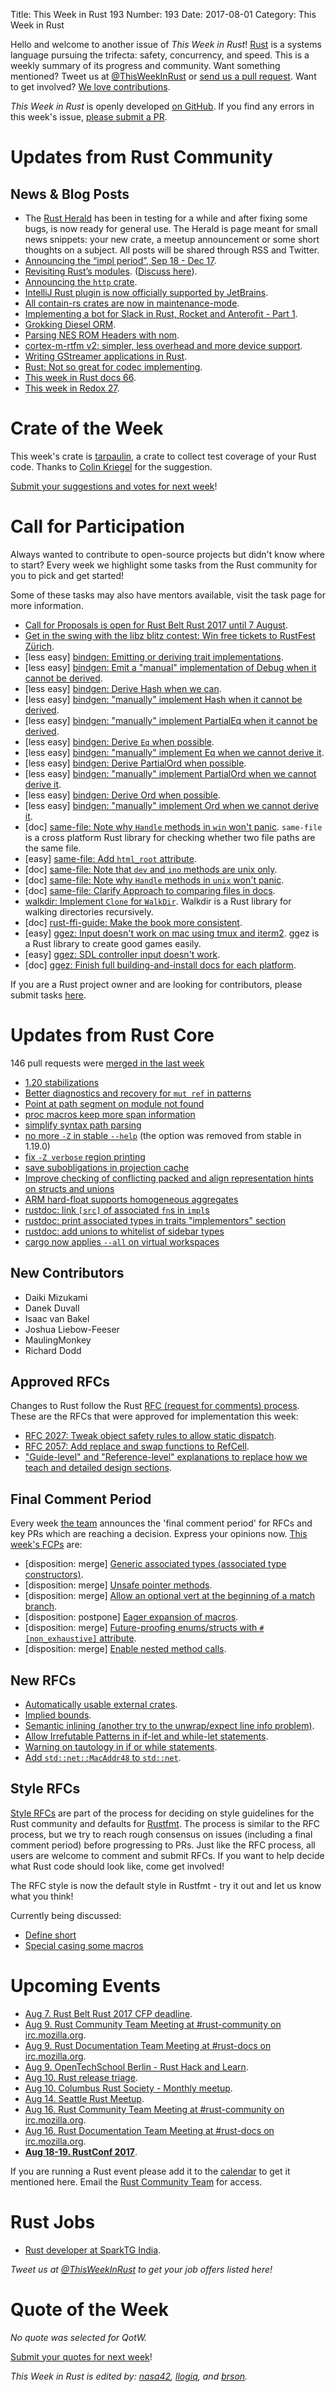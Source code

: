 Title: This Week in Rust 193
Number: 193
Date: 2017-08-01
Category: This Week in Rust

Hello and welcome to another issue of *This Week in Rust*!
[Rust](http://rust-lang.org) is a systems language pursuing the trifecta: safety, concurrency, and speed.
This is a weekly summary of its progress and community.
Want something mentioned? Tweet us at [@ThisWeekInRust](https://twitter.com/ThisWeekInRust) or [send us a pull request](https://github.com/cmr/this-week-in-rust).
Want to get involved? [We love contributions](https://github.com/rust-lang/rust/blob/master/CONTRIBUTING.md).

*This Week in Rust* is openly developed [on GitHub](https://github.com/cmr/this-week-in-rust).
If you find any errors in this week's issue, [please submit a PR](https://github.com/cmr/this-week-in-rust/pulls).

# Updates from Rust Community

## News & Blog Posts

* The [Rust Herald](https://herald.community.rs) has been in testing for a while and after fixing some bugs, is now ready for general use. The Herald is page meant for small news snippets: your new crate, a meetup announcement or some short thoughts on a subject. All posts will be shared through RSS and Twitter.
* [Announcing the “impl period”, Sep 18 - Dec 17](https://internals.rust-lang.org/t/announcing-the-impl-period-sep-18-dec-17/5676).
* [Revisiting Rust’s modules](https://aturon.github.io/blog/2017/07/26/revisiting-rusts-modules/). ([Discuss here](https://internals.rust-lang.org/t/revisiting-rusts-modules/5628)).
* [Announcing the `http` crate](https://users.rust-lang.org/t/announcing-the-http-crate/12123).
* [IntelliJ Rust plugin is now officially supported by JetBrains](https://intellij-rust.github.io/2017/07/31/changelog-47.html).
* [All contain-rs crates are now in maintenance-mode](https://users.rust-lang.org/t/all-contain-rs-crates-are-now-in-maintenance-mode/12056).
* [Implementing a bot for Slack in Rust, Rocket and Anterofit - Part 1](https://abishov.com/2017/07/27/hexocat-bot-part-1.html).
* [Grokking Diesel ORM](https://medium.com/@Buys/grokking-diesel-652cb8886a63).
* [Parsing NES ROM Headers with nom](https://bheisler.github.io/post/nes-rom-parser-with-nom/).
* [cortex-m-rtfm v2: simpler, less overhead and more device support](http://blog.japaric.io/rtfm-v2/).
* [Writing GStreamer applications in Rust](https://coaxion.net/blog/2017/07/writing-gstreamer-applications-in-rust/).
* [Rust: Not so great for codec implementing](https://codecs.multimedia.cx/?p=1246).
* [This week in Rust docs 66](https://guillaumegomez.github.io/this-week-in-rust-docs/blog/this-week-in-rust-docs-66).
* [This week in Redox 27](https://redox-os.org/news/this-week-in-redox-27/).

# Crate of the Week

This week's crate is [tarpaulin](https://crates.io/crates/tarpaulin), a crate to collect test coverage of your Rust code. Thanks to [Colin Kriegel](https://users.rust-lang.org/u/colin_kriegel)
for the suggestion.

[Submit your suggestions and votes for next week][submit_crate]!

[submit_crate]: https://users.rust-lang.org/t/crate-of-the-week/2704

# Call for Participation

Always wanted to contribute to open-source projects but didn't know where to start?
Every week we highlight some tasks from the Rust community for you to pick and get started!

Some of these tasks may also have mentors available, visit the task page for more information.

* [Call for Proposals is open for Rust Belt Rust 2017 until 7 August](http://cfp.rust-belt-rust.com/).
* [Get in the swing with the libz blitz contest: Win free tickets to RustFest Zürich](http://blog.rustfest.eu/libz-blitz).
* [less easy] [bindgen: Emitting or deriving trait implementations](https://github.com/rust-lang-nursery/rust-bindgen/issues/886).
* [less easy] [bindgen: Emit a "manual" implementation of Debug when it cannot be derived](https://github.com/rust-lang-nursery/rust-bindgen/issues/875).
* [less easy] [bindgen: Derive Hash when we can](https://github.com/rust-lang-nursery/rust-bindgen/issues/876).
* [less easy] [bindgen: "manually" implement Hash when it cannot be derived](https://github.com/rust-lang-nursery/rust-bindgen/issues/877).
* [less easy] [bindgen: "manually" implement PartialEq when it cannot be derived](https://github.com/rust-lang-nursery/rust-bindgen/issues/879).
* [less easy] [bindgen: Derive `Eq` when possible](https://github.com/rust-lang-nursery/rust-bindgen/issues/880).
* [less easy] [bindgen: "manually" implement Eq when we cannot derive it](https://github.com/rust-lang-nursery/rust-bindgen/issues/881).
* [less easy] [bindgen: Derive PartialOrd when possible](https://github.com/rust-lang-nursery/rust-bindgen/issues/882).
* [less easy] [bindgen: "manually" implement PartialOrd when we cannot derive it](https://github.com/rust-lang-nursery/rust-bindgen/issues/883).
* [less easy] [bindgen: Derive Ord when possible](https://github.com/rust-lang-nursery/rust-bindgen/issues/884).
* [less easy] [bindgen: "manually" implement Ord when we cannot derive it](https://github.com/rust-lang-nursery/rust-bindgen/issues/885).
* [doc] [same-file: Note why `Handle` methods in `win` won't panic](https://github.com/BurntSushi/same-file/issues/8). `same-file` is a cross platform Rust library for checking whether two file paths are the same file.
* [easy] [same-file: Add `html_root` attribute](https://github.com/BurntSushi/same-file/issues/12).
* [doc] [same-file: Note that `dev` and `ino` methods are unix only](https://github.com/BurntSushi/same-file/issues/14).
* [doc] [same-file: Note why `Handle` methods in `unix` won't panic](https://github.com/BurntSushi/same-file/issues/7).
* [doc] [same-file: Clarify Approach to comparing files in docs](https://github.com/BurntSushi/same-file/issues/2).
* [walkdir: Implement `Clone` for `WalkDir`](https://github.com/BurntSushi/walkdir/issues/54). Walkdir is a Rust library for walking directories recursively.
* [doc] [rust-ffi-guide: Make the book more consistent](https://github.com/Michael-F-Bryan/rust-ffi-guide/issues/8).
* [easy] [ggez: Input doesn't work on mac using tmux and iterm2](https://github.com/ggez/ggez/issues/30). ggez is a Rust library to create good games easily.
* [easy] [ggez: SDL controller input doesn't work](https://github.com/ggez/ggez/issues/35).
* [doc] [ggez: Finish full building-and-install docs for each platform](https://github.com/ggez/ggez/issues/118).

If you are a Rust project owner and are looking for contributors, please submit tasks [here][guidelines].

[guidelines]: https://users.rust-lang.org/t/twir-call-for-participation/4821

# Updates from Rust Core

146 pull requests were [merged in the last week][merged]

[merged]: https://github.com/search?q=is%3Apr+org%3Arust-lang+is%3Amerged+merged%3A2017-07-24..2017-07-31

* [1.20 stabilizations](https://github.com/rust-lang/rust/pull/43373)
* [Better diagnostics and recovery for `mut ref` in patterns](https://github.com/rust-lang/rust/pull/43489)
* [Point at path segment on module not found](https://github.com/rust-lang/rust/pull/43447)
* [proc macros keep more span information](https://github.com/rust-lang/rust/pull/43230)
* [simplify syntax path parsing](https://github.com/rust-lang/rust/pull/43438)
* [no more `-Z` in stable `--help`](https://github.com/rust-lang/rust/pull/43556) (the option was removed from stable in 1.19.0)
* [fix `-Z verbose` region printing](https://github.com/rust-lang/rust/pull/43458)
* [save subobligations in projection cache](https://github.com/rust-lang/rust/pull/43546)
* [Improve checking of conflicting packed and align representation hints on structs and unions](https://github.com/rust-lang/rust/pull/43443)
* [ARM hard-float supports homogeneous aggregates](https://github.com/rust-lang/rust/pull/43518)
* [rustdoc: link `[src]` of associated `fn`s in `impl`s](https://github.com/rust-lang/rust/pull/43509)
* [rustdoc: print associated types in traits "implementors" section](https://github.com/rust-lang/rust/pull/43515)
* [rustdoc: add unions to whitelist of sidebar types](https://github.com/rust-lang/rust/pull/43446)
* [cargo now applies `--all` on virtual workspaces](https://github.com/rust-lang/cargo/pull/4335)


## New Contributors

* Daiki Mizukami
* Danek Duvall
* Isaac van Bakel
* Joshua Liebow-Feeser
* MaulingMonkey
* Richard Dodd

## Approved RFCs

Changes to Rust follow the Rust [RFC (request for comments)
process](https://github.com/rust-lang/rfcs#rust-rfcs). These
are the RFCs that were approved for implementation this week:

* [RFC 2027: Tweak object safety rules to allow static dispatch](https://github.com/rust-lang/rfcs/pull/2027).
* [RFC 2057: Add replace and swap functions to RefCell](https://github.com/rust-lang/rfcs/pull/2057).
* ["Guide-level" and "Reference-level" explanations to replace how we teach and detailed design sections](https://github.com/rust-lang/rfcs/pull/2059).

## Final Comment Period

Every week [the team](https://www.rust-lang.org/team.html) announces the
'final comment period' for RFCs and key PRs which are reaching a
decision. Express your opinions now. [This week's FCPs][fcp] are:

[fcp]: https://github.com/rust-lang/rfcs/labels/final-comment-period

* [disposition: merge] [Generic associated types (associated type constructors)](https://github.com/rust-lang/rfcs/pull/1598).
* [disposition: merge] [Unsafe pointer methods](https://github.com/rust-lang/rfcs/pull/1966).
* [disposition: merge] [Allow an optional vert at the beginning of a match branch](https://github.com/rust-lang/rfcs/pull/1925).
* [disposition: postpone] [Eager expansion of macros](https://github.com/rust-lang/rfcs/pull/1628).
* [disposition: merge] [Future-proofing enums/structs with `#[non_exhaustive]` attribute](https://github.com/rust-lang/rfcs/pull/2008).
* [disposition: merge] [Enable nested method calls](https://github.com/rust-lang/rfcs/pull/2025).

## New RFCs

* [Automatically usable external crates](https://github.com/rust-lang/rfcs/pull/2088).
* [Implied bounds](https://github.com/rust-lang/rfcs/pull/2089).
* [Semantic inlining (another try to the unwrap/expect line info problem)](https://github.com/rust-lang/rfcs/pull/2091).
* [Allow Irrefutable Patterns in if-let and while-let statements](https://github.com/rust-lang/rfcs/pull/2086).
* [Warning on tautology in if or while statements](https://github.com/rust-lang/rfcs/pull/2087).
* [Add `std::net::MacAddr48` to `std::net`](https://github.com/rust-lang/rfcs/pull/2082).

## Style RFCs

[Style RFCs](https://github.com/rust-lang-nursery/fmt-rfcs) are part of the process for deciding on style guidelines for the Rust community and defaults for [Rustfmt](https://github.com/rust-lang-nursery/rustfmt). The process is similar to the RFC process, but we try to reach rough consensus on issues (including a final comment period) before progressing to PRs. Just like the RFC process, all users are welcome to comment and submit RFCs. If you want to help decide what Rust code should look like, come get involved!

The RFC style is now the default style in Rustfmt - try it out and let us know what you think!

Currently being discussed:

* [Define short](https://github.com/rust-lang-nursery/fmt-rfcs/issues/47)
* [Special casing some macros](https://github.com/rust-lang-nursery/fmt-rfcs/issues/86)


# Upcoming Events

* [Aug  7. Rust Belt Rust 2017 CFP deadline](http://cfp.rust-belt-rust.com/).
* [Aug  9. Rust Community Team Meeting at #rust-community on irc.mozilla.org](https://chat.mibbit.com/?server=irc.mozilla.org&channel=%23rust-community).
* [Aug  9. Rust Documentation Team Meeting at #rust-docs on irc.mozilla.org](https://chat.mibbit.com/?server=irc.mozilla.org&channel=%23rust-docs).
* [Aug  9. OpenTechSchool Berlin - Rust Hack and Learn](https://www.meetup.com/opentechschool-berlin/events/krnczlywlbmb/).
* [Aug 10. Rust release triage](https://internals.rust-lang.org/t/release-cycle-triage-proposal/3544).
* [Aug 10. Columbus Rust Society - Monthly meetup](https://www.meetup.com/columbus-rs/events/czcwhlywlbnb/).
* [Aug 14. Seattle Rust Meetup](https://www.meetup.com/Seattle-Rust-Meetup/events/241535500/).
* [Aug 16. Rust Community Team Meeting at #rust-community on irc.mozilla.org](https://chat.mibbit.com/?server=irc.mozilla.org&channel=%23rust-community).
* [Aug 16. Rust Documentation Team Meeting at #rust-docs on irc.mozilla.org](https://chat.mibbit.com/?server=irc.mozilla.org&channel=%23rust-docs).
* **[Aug 18-19. RustConf 2017](http://rustconf.com/)**.

If you are running a Rust event please add it to the [calendar] to get
it mentioned here. Email the [Rust Community Team][community] for access.

[calendar]: https://www.google.com/calendar/embed?src=apd9vmbc22egenmtu5l6c5jbfc%40group.calendar.google.com
[community]: mailto:community-team@rust-lang.org

# Rust Jobs

* [Rust developer at SparkTG India](https://twitter.com/by1x/status/887653738252451840).

*Tweet us at [@ThisWeekInRust](https://twitter.com/ThisWeekInRust) to get your job offers listed here!*

# Quote of the Week

*No quote was selected for QotW.*

[Submit your quotes for next week][submit]!

[submit]: http://users.rust-lang.org/t/twir-quote-of-the-week/328

*This Week in Rust is edited by: [nasa42](https://github.com/nasa42), [llogiq](https://github.com/llogiq), and [brson](https://github.com/brson).*
